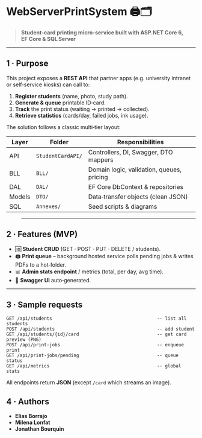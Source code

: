 # WebServerPrintSystem 🖨️🗂️

> **Student‑card printing micro‑service built with ASP.NET Core 6, EF Core & SQL Server**

---

## 1 · Purpose

This project exposes a **REST API** that partner apps (e.g. university intranet or self‑service kiosks) can call to:

1. **Register students** (name, photo, study path).
2. **Generate & queue** printable ID‑card.
3. **Track** the print status (waiting → printed → collected).
4. **Retrieve statistics** (cards/day, failed jobs, ink usage).

The solution follows a classic multi‑tier layout:

| Layer  | Folder            | Responsibilities                          |
| ------ | ----------------- | ----------------------------------------- |
| API    | `StudentCardAPI/` | Controllers, DI, Swagger, DTO mappers     |
| BLL    | `BLL/`            | Domain logic, validation, queues, pricing |
| DAL    | `DAL/`            | EF Core DbContext & repositories          |
| Models | `DTO/`            | Data‑transfer objects (clean JSON)        |
| SQL    | `Annexes/`        | Seed scripts & diagrams                   |

> ---

## 2 · Features (MVP)

* 🆔 **Student CRUD** (GET · POST · PUT · DELETE / students).
* 🖨️ **Print queue** – background hosted service polls pending jobs & writes PDFs to a hot‑folder.
* 📊 **Admin stats endpoint** / metrics (total, per day, avg time).
* 📝 **Swagger UI** auto‑generated. 

---

## 3 · Sample requests

```http
GET /api/students                                       -- list all students
POST /api/students                                      -- add student
GET /api/students/{id}/card                             -- get card preview (PNG)
POST /api/print-jobs                                    -- enqueue print
GET /api/print-jobs/pending                             -- queue status
GET /api/metrics                                        -- global stats
```

All endpoints return **JSON** (except `/card` which streams an image).

## 4 · Authors

* **Elias Borrajo**
* **Milena Lonfat**
* **Jonathan Bourquin**
